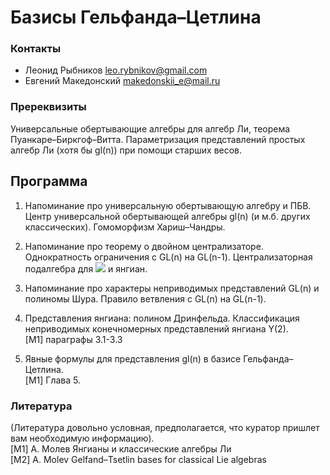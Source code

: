 # Базисы Гельфанда–Цетлина

### Контакты 
* Леонид Рыбников  <leo.rybnikov@gmail.com>
* Евгений Македонский <makedonskii_e@mail.ru>

### Пререквизиты 
Универсальные обертывающие алгебры для алгебр Ли, теорема Пуанкаре–Биркгоф–Витта. Параметризация представлений простых алгебр Ли (хотя бы gl(n)) при помощи старших весов. 

## Программа

1. Напоминание про универсальную обертывающую алгебру и ПБВ. Центр универсальной обертывающей алгебры gl(n) (и м.б. других классических). Гомоморфизм Хариш–Чандры.

2. Напоминание про теорему о двойном централизаторе. Однократность ограничения с GL(n) на GL(n-1). Централизаторная подалгебра для <img src="https://render.githubusercontent.com/render/math?math=GL_n\supset GL_{n-m}"> и янгиан.

3. Напоминание про характеры неприводимых представлений GL(n) и полиномы Шура. Правило ветвления с  GL(n) на GL(n-1).

4. Представления янгиана: полином Дринфельда. Классификация неприводимых конечномерных представлений янгиана Y(2).  
[M1] параграфы 3.1-3.3

5. Явные формулы для представления gl(n) в базисе Гельфанда–Цетлина.  
[M1] Глава 5.

### Литература
(Литература довольно условная, предполагается, что куратор пришлет вам необходимую информацию).  
[M1] А. Молев Янгианы и классические алгебры Ли  
[M2] A. Molev Gelfand–Tsetlin bases for classical Lie algebras  
